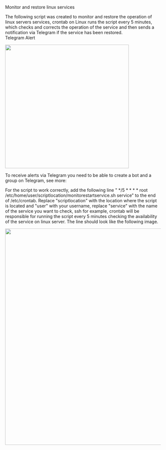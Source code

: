 Monitor and restore linux services

The following script was created to monitor and restore the operation of linux servers services, crontab on Linux runs the script every 5 minutes, which checks and corrects the operation of the service and then sends a notification via Telegram if the service has been restored.<br />
Telegram Alert
<div align="left">
<img src="https://public.boxcloud.com/d/1/b1!dhNDNmxE32qdAguBABtUMai41fqOAr2JsbYdv2XnqO1F3m6hGypv0UKDn-0H-YRO0dMa_eXLROKIqpRFnFQ75LFNMztvwA8E0w8PmuFBG188QjnRsS_IC4pixl6RDdro_YhpGpKGnptKselnMZ3zWcXBQGuoL_a07rMzl8IYdawd2bey_8QYfvkakKP4qVrxobLKf1m5nu02gACHttj9KAYdj31GIWVqk_-_paB1JKsX6mD-eYyuoxVTT4V--guOWdFX_Q8SbOsEfvu4CBmGgVB34hH611G6_tVNpUsTqva2gaL_5otst8v4VTb-f31rgX4XGr1CwA2Izg3QiLNWLWV4o4RyHpcjciAYKTUpzWMlm9QBXTpmFavfkQM1aOWHZh-lDR_KxJ5r_mo1aLim0oW5PN88bA-gM8uvyCO7UbKXKqDIsr000VRrkebZmKHS8MyaQtPkeLLd8VBMwdrUOAA0gdcd82YxYbX44akKdHzotIHNkb7-eqEPZK73GXmKRbvMQRWQkGjab4p1pGKklez94zWk8Phn7XXY28Y3jWuba7zMUZdlEvEKH2UN0OQy4eGDCnRQYsu04DQjH141pKnpTvvSZ1iqyoTXiKC3QhCEbeB5ge9qUhh0vSw4OT2OHk2e_w-cBBkGcg6m9Zdox-YFdrZtFd8lAUojqmIyD5-rqA1cg6r9KObEE8pJHxRohonxcp2jbnxw4wNaHRkmqHpDg-1HvdWNRkfwTPgvk2LB5biVdnmV2klD0d12T1Q1301XGO6gBWNEWBRRkU_Tj5tgvOTutNMu7Rk3NCWGA9yUJOtOeiV-HhUbQL5o2LDA2UaEfQtK7H-mUxd_yJ-PySkDTJFewRSddJJWxylhuYfbVmUqzfDrsunY0wrtgfgMn5gRnSZ45WvuPIa1qg1awOQlpAZdMKfTWCMT0WNZPCDijKJPqO8PCohmfD5GyeO89CvK8AMXBkNb7_SBNqzpJnVCAAYdl3Rku1_0BeMgWAf-ThQ-qaUrKeP_xDCEFt9TUb1QZR0XKiWzxQ5eD8F04Ij-EEkD__3Kbg7-OZEFs9ChY4DysvjJ9C5mkbrPG_GaiDMZQ-thZnRkBtcN9UxsIu68szmD-hGTpPknrubCmsceI7lru1DAyHYDdSLpI4GgaFFJeUjhhWYsGH_6XIqIGu0eul2iEtlIi3XOjhKJSdV79Zg8T2VSj4ghM51lubPVknh2QzVmexK3NFAb1471jfpdtKyYy14eZWLSWSv0FE4jmrK-vDJGj4-fbGGM2972cDHf-uy3m2swCHqxCOP7n86K9Ox3fbmN0cClyGdpyTKxrPwl3X5-9e1BCitusLuRglEtb9kFuLekkLy_1KDQDntfxjyqLLjJyR6g94iYRBRPgVaEGJrNo0dhCTejqhK5YedkLfUxzPaIkZaU1T_6paJbz1QrGWDLFr63tJrm_No7qhVPkCis8_OuAK9ANxI2gU_8HOeWqACdZpDRE5XqqtE1_J60e-ukUOsZmkOp5mBFXId8S4-a3cUxmO6OIE4edB2M/download"width="400px" />
</div>

To receive alerts via Telegram you need to be able to create a bot and a group on Telegram, see more:


For the script to work correctly, add the following line " */5 * * * * root /etc/home/user/scriptlocation/monitorestartservice.sh service" to the end of /etc/crontab. Replace "scriptlocation" with the location where the script is located and "user" with your username, replace "service" with the name of the service you want to check, ssh for example, crontab will be responsible for running the script every 5 minutes checking the availability of the service on linux server. The line should look like the following image.

<div align="left">
<img src="https://public.boxcloud.com/d/1/b1!9s0xW2VKmiS9c9wVnOGA1UgDNbIFbjC9ybI51_Gen1AKX3o17wDEqGx2nCciJsFQyLiiy5G2xpdCHi4i5udjpVQGzTKgg_0fcd3UmPDjs2j_h_dnDIm2ar_pIIkFe0iHog_0zcVhXTxemtHS9LC2y6BdMvZi7ZKMkeZPCv2sVDQxFrnTUP4Vtg4MOMI26mma_4MkEVxRO1uo5bV8UPICXfGGWP7OvFdep5NeDLEJP7b41v04oMEhaBt9X2KZlO3LyfxkYRC6qaZ9MeUEVjbjUMBeDn0cc09ggOD9c2xr0-q4uc9Cy-bOAv2HbK7sewRzAQRHoSCOz7VScDzcXJgPx6-flA2hrvG5Wfw_uH76akCuNrEQmNRuDhgnlryxRuiiKQhhRiiL4cDAz8CKgHMBVQZxw-87c10hju-f9GVS1xoh_ONi9O7VzGBLPwfxdTACmMPdWQ8giQa7-WbTyJdzO3hH3nwx-I-RVNXROFGmUsxwAsarx5NMJmefeuRyT3kxLy0_fM7_1AoMDi5zP1H2aJ8jokdFKzouvwhTxmwl4OxQXAqyJSS6Ls7_DePK3tGhegVkvUzfbQUPHwIXG7hDCuSkkh9sGVc7INkxqtKWgWwe7NB6phaq2_kZVUZdZd827A3sex64CgXL2OsN74Vl2qiiSskfJumoJUCyyIZgW2T2kj5JI6d8dlgTZX43hpsrL_6uyxlyLA6MRl1aMLc8-HrA1XEgIStFCs_riTQs1W98QAyjVeBOG2hY3fc38DDe95y3mtpaOtlPgwFXYhNIZPC6i0c9daMuM5LaeEkHc-We7EN27tO3BJ3x7_Tk0Eti4uqS1A7WGdjD-9oCwFrpRVTpwiPEraMjmBE0IZ1ycYFy6p8vINbamxFgs6h8ylvcsvTqbe1NkGI6RYHwHPIktTYn1iNSlGblsm3Bs6siZWmMj70Kn5zZEcEThvNL5ckSXu-6JmM4PiniAXJOIBq78hlC7i1-i9Dh_Sw_EaJXElK27YGeXIs3G2XiPhcLo9pdBqAJRerrnxpwbh6FghhoE2ECd7ryUi4W8xhV0dRIVOzpW0nqy6QOCI0KKVmN4BbuRWkFtegnH6wQAuojVVzU-3D_8vQWeDR3_l0pp0xz8c-Cq3YRP3LJorDe26fJmMVioqjoFTmGwBa62aj-wYG5fQGryZKkyzu9GWbEPAvYk6R7R1ITdMi0oR2U-QrT0f-fJ_BC9KjdL533CJ68zheBjdWXq5AufldGlvHwdY4fmjBE8L2gisZjyO66J7_IFzE9B71YS3F1Y03qpPIKj8pbzmWJLxuBH6ZrWEKBekuUAGL8UlE3JeD4UgT9e29ABdoJzsFNJK1VlGhjSy_SWLbAXOM9XxC_ufGnQJibihFTFORjhxsiXIRNmwWeYW_D7R-1KsJF5ELtXd_FamognBDrkxzVU1rqMILEFRgG6SWCqk-4YxD1qS2wL9lsGD6wSBkkwQ026nkIz7tGXRwUv56arl8L5INwyVuc8Pbq2Ccu1m1utHkkJ4IezV_PNqB8uhtTzjPCsKEF40Lv7DMFTEAI/download"width="700" />
</div>
